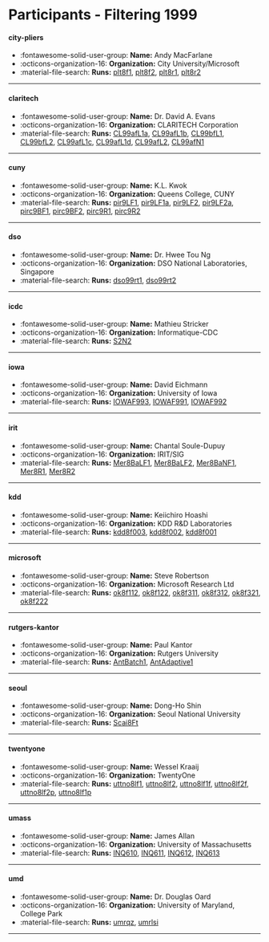 # Participants - Filtering 1999 

#### city-pliers
 - :fontawesome-solid-user-group: **Name:** Andy MacFarlane
 - :octicons-organization-16: **Organization:** City University/Microsoft
 - :material-file-search: **Runs:** [plt8f1](./runs.md#plt8f1), [plt8f2](./runs.md#plt8f2), [plt8r1](./runs.md#plt8r1), [plt8r2](./runs.md#plt8r2) 

---
#### claritech
 - :fontawesome-solid-user-group: **Name:** Dr. David A. Evans
 - :octicons-organization-16: **Organization:** CLARITECH Corporation
 - :material-file-search: **Runs:** [CL99afL1a](./runs.md#cl99afl1a), [CL99afL1b](./runs.md#cl99afl1b), [CL99bfL1](./runs.md#cl99bfl1), [CL99bfL2](./runs.md#cl99bfl2), [CL99afL1c](./runs.md#cl99afl1c), [CL99afL1d](./runs.md#cl99afl1d), [CL99afL2](./runs.md#cl99afl2), [CL99afN1](./runs.md#cl99afn1) 

---
#### cuny
 - :fontawesome-solid-user-group: **Name:** K.L. Kwok
 - :octicons-organization-16: **Organization:** Queens College, CUNY
 - :material-file-search: **Runs:** [pir9LF1](./runs.md#pir9lf1), [pir9LF1a](./runs.md#pir9lf1a), [pir9LF2](./runs.md#pir9lf2), [pir9LF2a](./runs.md#pir9lf2a), [pirc9BF1](./runs.md#pirc9bf1), [pirc9BF2](./runs.md#pirc9bf2), [pirc9R1](./runs.md#pirc9r1), [pirc9R2](./runs.md#pirc9r2) 

---
#### dso
 - :fontawesome-solid-user-group: **Name:** Dr. Hwee Tou Ng
 - :octicons-organization-16: **Organization:** DSO National Laboratories, Singapore
 - :material-file-search: **Runs:** [dso99rt1](./runs.md#dso99rt1), [dso99rt2](./runs.md#dso99rt2) 

---
#### icdc
 - :fontawesome-solid-user-group: **Name:** Mathieu Stricker
 - :octicons-organization-16: **Organization:** Informatique-CDC
 - :material-file-search: **Runs:** [S2N2](./runs.md#s2n2) 

---
#### iowa
 - :fontawesome-solid-user-group: **Name:** David Eichmann
 - :octicons-organization-16: **Organization:** University of Iowa
 - :material-file-search: **Runs:** [IOWAF993](./runs.md#iowaf993), [IOWAF991](./runs.md#iowaf991), [IOWAF992](./runs.md#iowaf992) 

---
#### irit
 - :fontawesome-solid-user-group: **Name:** Chantal Soule-Dupuy
 - :octicons-organization-16: **Organization:** IRIT/SIG
 - :material-file-search: **Runs:** [Mer8BaLF1](./runs.md#mer8balf1), [Mer8BaLF2](./runs.md#mer8balf2), [Mer8BaNF1](./runs.md#mer8banf1), [Mer8R1](./runs.md#mer8r1), [Mer8R2](./runs.md#mer8r2) 

---
#### kdd
 - :fontawesome-solid-user-group: **Name:** Keiichiro Hoashi
 - :octicons-organization-16: **Organization:** KDD R\&D Laboratories
 - :material-file-search: **Runs:** [kdd8f003](./runs.md#kdd8f003), [kdd8f002](./runs.md#kdd8f002), [kdd8f001](./runs.md#kdd8f001) 

---
#### microsoft
 - :fontawesome-solid-user-group: **Name:** Steve Robertson
 - :octicons-organization-16: **Organization:** Microsoft Research Ltd
 - :material-file-search: **Runs:** [ok8f112](./runs.md#ok8f112), [ok8f122](./runs.md#ok8f122), [ok8f311](./runs.md#ok8f311), [ok8f312](./runs.md#ok8f312), [ok8f321](./runs.md#ok8f321), [ok8f222](./runs.md#ok8f222) 

---
#### rutgers-kantor
 - :fontawesome-solid-user-group: **Name:** Paul Kantor
 - :octicons-organization-16: **Organization:** Rutgers University
 - :material-file-search: **Runs:** [AntBatch1](./runs.md#antbatch1), [AntAdaptive1](./runs.md#antadaptive1) 

---
#### seoul
 - :fontawesome-solid-user-group: **Name:** Dong-Ho Shin
 - :octicons-organization-16: **Organization:** Seoul National University
 - :material-file-search: **Runs:** [Scai8Ft](./runs.md#scai8ft) 

---
#### twentyone
 - :fontawesome-solid-user-group: **Name:** Wessel Kraaij
 - :octicons-organization-16: **Organization:** TwentyOne
 - :material-file-search: **Runs:** [uttno8lf1](./runs.md#uttno8lf1), [uttno8lf2](./runs.md#uttno8lf2), [uttno8lf1f](./runs.md#uttno8lf1f), [uttno8lf2f](./runs.md#uttno8lf2f), [uttno8lf2p](./runs.md#uttno8lf2p), [uttno8lf1p](./runs.md#uttno8lf1p) 

---
#### umass
 - :fontawesome-solid-user-group: **Name:** James Allan
 - :octicons-organization-16: **Organization:** University of Massachusetts
 - :material-file-search: **Runs:** [INQ610](./runs.md#inq610), [INQ611](./runs.md#inq611), [INQ612](./runs.md#inq612), [INQ613](./runs.md#inq613) 

---
#### umd
 - :fontawesome-solid-user-group: **Name:** Dr. Douglas Oard
 - :octicons-organization-16: **Organization:** University of Maryland, College Park
 - :material-file-search: **Runs:** [umrqz](./runs.md#umrqz), [umrlsi](./runs.md#umrlsi) 

---
